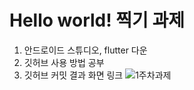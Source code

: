 # Hello world! 찍기 과제


1. 안드로이드 스튜디오, flutter 다운
2. 깃허브 사용 방법 공부
3. 깃허브 커밋
결과 화면 링크
![1주차과제](https://github.com/user-attachments/assets/42d557d5-0119-4391-b172-b6ba86712528)

 
 

